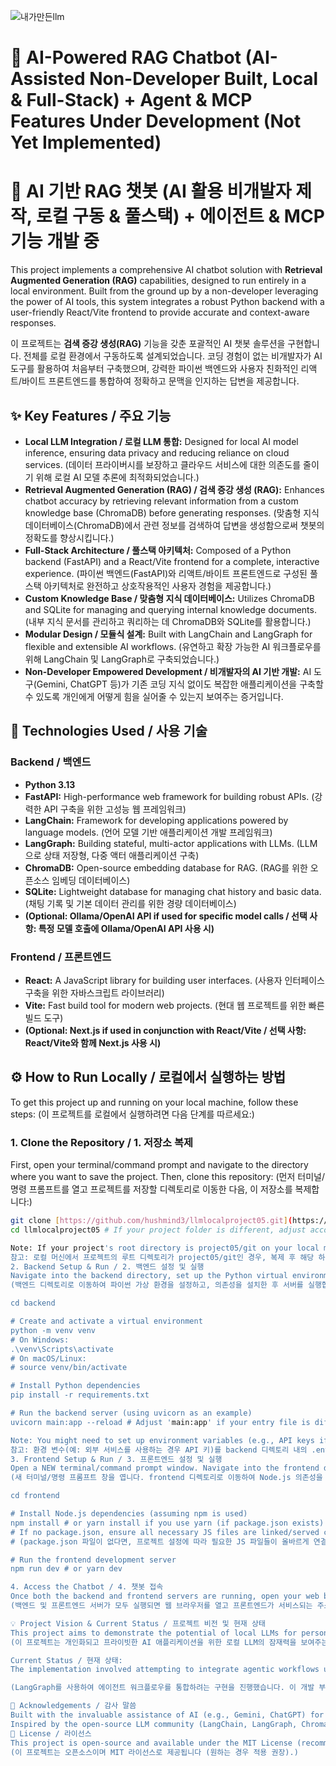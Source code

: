 
![내가만든llm](https://github.com/user-attachments/assets/0b06b11e-bf32-4519-9b4d-b1f1230ef867)



# 🤖 AI-Powered RAG Chatbot (AI-Assisted Non-Developer Built, Local & Full-Stack) + Agent & MCP Features Under Development (Not Yet Implemented)
# 🤖 AI 기반 RAG 챗봇 (AI 활용 비개발자 제작, 로컬 구동 & 풀스택) + 에이전트 & MCP 기능 개발 중

This project implements a comprehensive AI chatbot solution with **Retrieval Augmented Generation (RAG)** capabilities, designed to run entirely in a local environment. Built from the ground up by a non-developer leveraging the power of AI tools, this system integrates a robust Python backend with a user-friendly React/Vite frontend to provide accurate and context-aware responses.

이 프로젝트는 **검색 증강 생성(RAG)** 기능을 갖춘 포괄적인 AI 챗봇 솔루션을 구현합니다. 전체를 로컬 환경에서 구동하도록 설계되었습니다. 코딩 경험이 없는 비개발자가 AI 도구를 활용하여 처음부터 구축했으며, 강력한 파이썬 백엔드와 사용자 친화적인 리액트/바이트 프론트엔드를 통합하여 정확하고 문맥을 인지하는 답변을 제공합니다.

## ✨ Key Features / 주요 기능

* **Local LLM Integration / 로컬 LLM 통합:** Designed for local AI model inference, ensuring data privacy and reducing reliance on cloud services. (데이터 프라이버시를 보장하고 클라우드 서비스에 대한 의존도를 줄이기 위해 로컬 AI 모델 추론에 최적화되었습니다.)
* **Retrieval Augmented Generation (RAG) / 검색 증강 생성 (RAG):** Enhances chatbot accuracy by retrieving relevant information from a custom knowledge base (ChromaDB) before generating responses. (맞춤형 지식 데이터베이스(ChromaDB)에서 관련 정보를 검색하여 답변을 생성함으로써 챗봇의 정확도를 향상시킵니다.)
* **Full-Stack Architecture / 풀스택 아키텍처:** Composed of a Python backend (FastAPI) and a React/Vite frontend for a complete, interactive experience. (파이썬 백엔드(FastAPI)와 리액트/바이트 프론트엔드로 구성된 풀스택 아키텍처로 완전하고 상호작용적인 사용자 경험을 제공합니다.)
* **Custom Knowledge Base / 맞춤형 지식 데이터베이스:** Utilizes ChromaDB and SQLite for managing and querying internal knowledge documents. (내부 지식 문서를 관리하고 쿼리하는 데 ChromaDB와 SQLite를 활용합니다.)
* **Modular Design / 모듈식 설계:** Built with LangChain and LangGraph for flexible and extensible AI workflows. (유연하고 확장 가능한 AI 워크플로우를 위해 LangChain 및 LangGraph로 구축되었습니다.)
* **Non-Developer Empowered Development / 비개발자의 AI 기반 개발:** AI 도구(Gemini, ChatGPT 등)가 기존 코딩 지식 없이도 복잡한 애플리케이션을 구축할 수 있도록 개인에게 어떻게 힘을 실어줄 수 있는지 보여주는 증거입니다.

## 🚀 Technologies Used / 사용 기술

### Backend / 백엔드
* **Python 3.13**
* **FastAPI:** High-performance web framework for building robust APIs. (강력한 API 구축을 위한 고성능 웹 프레임워크)
* **LangChain:** Framework for developing applications powered by language models. (언어 모델 기반 애플리케이션 개발 프레임워크)
* **LangGraph:** Building stateful, multi-actor applications with LLMs. (LLM으로 상태 저장형, 다중 액터 애플리케이션 구축)
* **ChromaDB:** Open-source embedding database for RAG. (RAG를 위한 오픈소스 임베딩 데이터베이스)
* **SQLite:** Lightweight database for managing chat history and basic data. (채팅 기록 및 기본 데이터 관리를 위한 경량 데이터베이스)
* **(Optional: Ollama/OpenAI API if used for specific model calls / 선택 사항: 특정 모델 호출에 Ollama/OpenAI API 사용 시)**

### Frontend / 프론트엔드
* **React:** A JavaScript library for building user interfaces. (사용자 인터페이스 구축을 위한 자바스크립트 라이브러리)
* **Vite:** Fast build tool for modern web projects. (현대 웹 프로젝트를 위한 빠른 빌드 도구)
* **(Optional: Next.js if used in conjunction with React/Vite / 선택 사항: React/Vite와 함께 Next.js 사용 시)**

## ⚙️ How to Run Locally / 로컬에서 실행하는 방법

To get this project up and running on your local machine, follow these steps:
(이 프로젝트를 로컬에서 실행하려면 다음 단계를 따르세요:)

### 1. Clone the Repository / 1. 저장소 복제

First, open your terminal/command prompt and navigate to the directory where you want to save the project. Then, clone this repository:
(먼저 터미널/명령 프롬프트를 열고 프로젝트를 저장할 디렉토리로 이동한 다음, 이 저장소를 복제합니다:)

```bash
git clone [https://github.com/hushmind3/llmlocalproject05.git](https://github.com/hushmind3/llmlocalproject05.git)
cd llmlocalproject05 # If your project folder is different, adjust accordingly (e.g., cd project05/git)

Note: If your project's root directory is project05/git on your local machine, after cloning, you might need to cd into that specific subdirectory: cd llmlocalproject05/git.
참고: 로컬 머신에서 프로젝트의 루트 디렉토리가 project05/git인 경우, 복제 후 해당 하위 디렉토리로 cd 해야 할 수 있습니다: cd llmlocalproject05/git.
2. Backend Setup & Run / 2. 백엔드 설정 및 실행
Navigate into the backend directory, set up the Python virtual environment, install dependencies, and run the server.
(백엔드 디렉토리로 이동하여 파이썬 가상 환경을 설정하고, 의존성을 설치한 후 서버를 실행합니다.)

cd backend

# Create and activate a virtual environment
python -m venv venv
# On Windows:
.\venv\Scripts\activate
# On macOS/Linux:
# source venv/bin/activate

# Install Python dependencies
pip install -r requirements.txt

# Run the backend server (using uvicorn as an example)
uvicorn main:app --reload # Adjust 'main:app' if your entry file is different

Note: You might need to set up environment variables (e.g., API keys if using external services) in a .env file within the backend directory. Refer to your backend code for required variables.
참고: 환경 변수(예: 외부 서비스를 사용하는 경우 API 키)를 backend 디렉토리 내의 .env 파일에 설정해야 할 수 있습니다. 필요한 변수는 백엔드 코드를 참조하세요.
3. Frontend Setup & Run / 3. 프론트엔드 설정 및 실행
Open a NEW terminal/command prompt window. Navigate into the frontend directory, install Node.js dependencies, and run the development server.
(새 터미널/명령 프롬프트 창을 엽니다. frontend 디렉토리로 이동하여 Node.js 의존성을 설치하고 개발 서버를 실행합니다.)

cd frontend

# Install Node.js dependencies (assuming npm is used)
npm install # or yarn install if you use yarn (if package.json exists)
# If no package.json, ensure all necessary JS files are linked/served correctly based on your project setup.
# (package.json 파일이 없다면, 프로젝트 설정에 따라 필요한 JS 파일들이 올바르게 연결/제공되는지 확인하세요.)

# Run the frontend development server
npm run dev # or yarn dev

4. Access the Chatbot / 4. 챗봇 접속
Once both the backend and frontend servers are running, open your web browser and navigate to the address where your frontend is serving (usually http://localhost:5173 for Vite, or similar).
(백엔드 및 프론트엔드 서버가 모두 실행되면 웹 브라우저를 열고 프론트엔드가 서비스되는 주소(일반적으로 Vite의 경우 http://localhost:5173 또는 유사한 주소)로 이동하세요.)

💡 Project Vision & Current Status / 프로젝트 비전 및 현재 상태
This project aims to demonstrate the potential of local LLMs for personalized and private AI applications.
(이 프로젝트는 개인화되고 프라이빗한 AI 애플리케이션을 위한 로컬 LLM의 잠재력을 보여주는 것을 목표로 합니다.)

Current Status / 현재 상태:
The implementation involved attempting to integrate agentic workflows using LangGraph. This part of the development is currently paused as I am in the process of finding solutions for specific challenges encountered during the agentic implementation. I am actively seeking solutions and learning more about advanced LangGraph patterns to complete this feature.

(LangGraph를 사용하여 에이전트 워크플로우를 통합하려는 구현을 진행했습니다. 이 개발 부분은 현재 에이전트 구현 중 직면한 특정 문제에 대한 해결책을 찾는 과정에 있어 중단된 상태입니다. 이 기능을 완성하기 위해 적극적으로 해결책을 찾고 더 고급 LangGraph 패턴을 학습하고 있습니다.)

🙏 Acknowledgements / 감사 말씀
Built with the invaluable assistance of AI (e.g., Gemini, ChatGPT) for guidance, debugging, and code generation. (가이드, 디버깅, 코드 생성 등 AI(예: Gemini, ChatGPT)의 귀중한 도움으로 구축되었습니다.)
Inspired by the open-source LLM community (LangChain, LangGraph, ChromaDB, Hugging Face). (오픈소스 LLM 커뮤니티(LangChain, LangGraph, ChromaDB, Hugging Face)에서 영감을 받았습니다.)
📜 License / 라이선스
This project is open-source and available under the MIT License (recommended, if you wish to apply one).
(이 프로젝트는 오픈소스이며 MIT 라이선스로 제공됩니다 (원하는 경우 적용 권장).)
